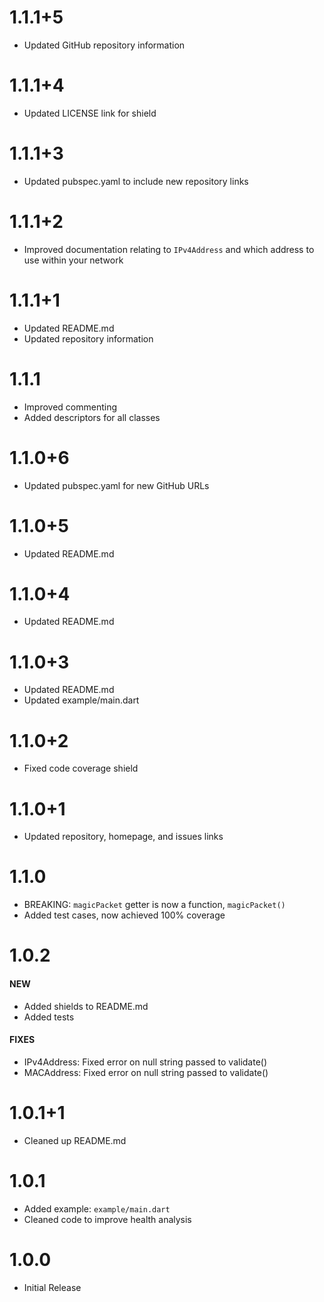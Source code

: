 # 1.1.1+5
- Updated GitHub repository information
# 1.1.1+4
- Updated LICENSE link for shield
# 1.1.1+3
- Updated pubspec.yaml to include new repository links
# 1.1.1+2
- Improved documentation relating to `IPv4Address` and which address to use within your network
# 1.1.1+1
- Updated README.md
- Updated repository information
# 1.1.1
- Improved commenting
- Added descriptors for all classes
# 1.1.0+6
- Updated pubspec.yaml for new GitHub URLs
# 1.1.0+5
- Updated README.md
# 1.1.0+4
- Updated README.md
# 1.1.0+3
- Updated README.md
- Updated example/main.dart
# 1.1.0+2
- Fixed code coverage shield
# 1.1.0+1
- Updated repository, homepage, and issues links
# 1.1.0
- BREAKING: `magicPacket` getter is now a function, `magicPacket()`
- Added test cases, now achieved 100% coverage
# 1.0.2
#### NEW
- Added shields to README.md
- Added tests
#### FIXES
- IPv4Address: Fixed error on null string passed to validate()
- MACAddress: Fixed error on null string passed to validate()
# 1.0.1+1
- Cleaned up README.md
# 1.0.1
- Added example: `example/main.dart`
- Cleaned code to improve health analysis
# 1.0.0 
- Initial Release
